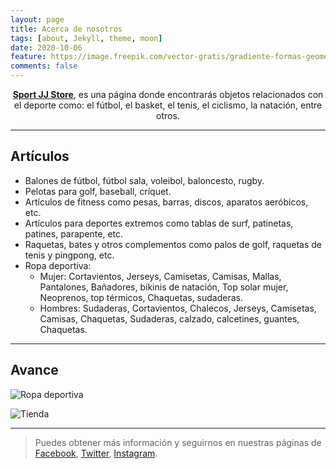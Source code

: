 ```yaml
---
layout: page
title: Acerca de nosotros
tags: [about, Jekyll, theme, moon]
date: 2020-10-06
feature: https://image.freepik.com/vector-gratis/gradiente-formas-geometricas-sobre-fondo-oscuro_23-2148421828.jpg
comments: false
---
```

    
<center><a href="https://jose22jj.github.io/"><b>Sport JJ Store</b></a>, es una página donde encontrarás objetos relacionados con el deporte como: el fútbol, el basket, el tenis, el ciclismo, la natación, entre otros.</center>

---

## Artículos
* Balones de fútbol, fútbol sala, voleibol, baloncesto, rugby.
* Pelotas para golf, baseball, críquet.
* Artículos de fitness como pesas, barras, discos, aparatos aeróbicos, etc.
* Artículos para deportes extremos como tablas de surf, patinetas, patines, parapente, etc.
* Raquetas, bates y otros complementos como palos de golf, raquetas de tenis y pingpong, etc.
* Ropa deportiva:
  - Mujer: Cortavientos, Jerseys, Camisetas, Camisas, Mallas, Pantalones, Bañadores, bikinis de natación, Top solar mujer, Neoprenos, top térmicos, Chaquetas, sudaderas.
  - Hombres: Sudaderas, Cortavientos, Chalecos, Jerseys, Camisetas, Camisas, Chaquetas, Sudaderas, calzado, calcetines, guantes, Chaquetas.

---

## Avance

![Ropa deportiva](https://allcostablanca.com/wp-content/uploads/2018/01/tienda-de-ropa-deportiva.jpg)

![Tienda](https://muchosnegociosrentables.com/wp-content/uploads/2018/03/C%C3%B3mo-abrir-una-tienda-de-deportes.jpg)

---

> Puedes obtener más información y seguirnos en nuestras páginas de [Facebook](https://www.facebook.com/Jose.Jaramillo22/), [Twitter](https://twitter.com/JoseJar73133902), [Instagram](https://www.instagram.com/jose.jaramillo22/).
